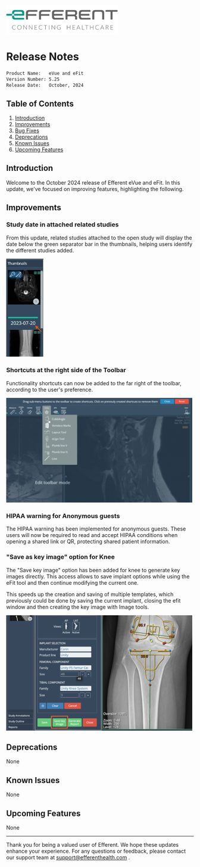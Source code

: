 <img class="logo" width="300" alt="logo" src="../../efferent_logo.png" />

<br/>

# Release Notes

```
Product Name:   eVue and eFit
Version Number: 5.25
Release Date:   October, 2024
```

## Table of Contents

1. [Introduction](#introduction)
2. [Improvements](#improvements)
3. [Bug Fixes](#bug-fixes)
4. [Deprecations](#deprecations)
5. [Known Issues](#known-issues)
6. [Upcoming Features](#upcoming-features)

## Introduction

Welcome to the October 2024 release of Efferent eVue and eFit. In this update, we've focused on improving features, highlighting the following.

## Improvements

### Study date in attached related studies

From this update, related studies attached to the open study will display the date below the green separator bar in the thumbnails, helping users identify the different studies added.

<img width=100 src="SD.png">

### Shortcuts at the right side of the Toolbar

Functionality shortcuts can now be added to the far right of the toolbar, according to the user's preference.

<img width=500 src="shortcuts.gif">

### HIPAA warning for Anonymous guests

The HIPAA warning has been implemented for anonymous guests. These users will now be required to read and accept HIPAA conditions when opening a shared link or QR, protecting shared patient information.

### "Save as key image" option for Knee

The "Save key image" option has been added for knee to generate key images directly. This access allows to save implant options while using the eFit tool and then continue modifying the current one. 

This speeds up the creation and saving of multiple templates, which previously could be done by saving the current implant, closing the efit window and then creating the key image with Image tools.

<img width=500 src="key.png">


## Deprecations

None

## Known Issues

None

## Upcoming Features

None

---

Thank you for being a valued user of Efferent. We hope these updates enhance your experience. For any questions or feedback, please contact our support team at support@efferenthealth.com .
